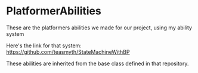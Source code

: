 # PlatformerAbilities
These are the platformers abilities we made for our project, using my ability system

Here's the link for that system: https://github.com/teasmyth/StateMachineWithBP

These abilities are inherited from the base class defined in that repository.
